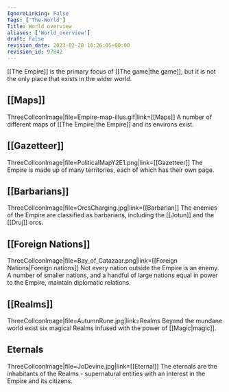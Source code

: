 ```yaml
---
IgnoreLinking: False
Tags: ['The-World']
Title: World overview
aliases: ['World_overview']
draft: False
revision_date: 2023-02-28 10:26:05+00:00
revision_id: 97842
---
```


[[The Empire]] is the primary focus of [[The game|the game]], but it is not the only place that exists in the wider world.
## [[Maps]]
ThreeColIconImage|file=Empire-map-illus.gif|link=[[Maps]]
A number of different maps of [[The Empire|the Empire]] and its environs exist.
## [[Gazetteer]]
ThreeColIconImage|file=PoliticalMapY2E1.png|link=[[Gazetteer]]
The Empire is made up of many territories, each of which has their own page.
## [[Barbarians]]
ThreeColIconImage|file=OrcsCharging.jpg|link=[[Barbarian]]
The enemies of the Empire are classified as barbarians, including the [[Jotun]] and the [[Druj]] orcs.
## [[Foreign Nations]]
ThreeColIconImage|file=Bay_of_Catazaar.png|link=[[Foreign Nations|Foreign nations]]
Not every nation outside the Empire is an enemy. A number of smaller nations, and a handful of large nations equal in power to the Empire, maintain diplomatic relations.
## [[Realms]]
ThreeColIconImage|file=AutumnRune.jpg|link=Realms
Beyond the mundane world exist six magical Realms infused with the power of [[Magic|magic]].
## Eternals
ThreeColIconImage|file=JoDevine.jpg|link=[[Eternal]]
The eternals are the inhabitants of the Realms - supernatural entities with an interest in the Empire and its citizens.